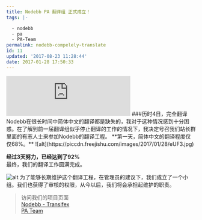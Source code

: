 ```yaml
---
title: Nodebb PA 翻译组 正式成立！
tags: |-

  - nodebb
  - pa
  - PA-Team
permalink: nodebb-compelely-translate
id: 11
updated: '2017-08-23 11:28:44'
date: 2017-01-28 17:50:33
---
```


<iframe frameborder="no" border="0" marginwidth="0" marginheight="0" width="330" height="106" src="https://cdn.a632079.me/163cplayer.html?playlist=41666363&autoplay=true"></iframe>  
###历时4日，完全翻译  
Nodebb在很长时间中简体中文的翻译都是缺失的，我对于这种情况感到十分困惑。在了解到前一届翻译组似乎停止翻译的工作的情况下，我决定号召我们站长群里面的有志人士来参加Nodebb的翻译工程。
**第一天，简体中文的翻译程度仅仅68%。**
![alt](https://piccdn.freejishu.com/images/2017/01/28/eUF3.jpg)
  
**经过3天努力，已经达到了92%**  
最终，我们的翻译工作圆满完成。
   
![alt](https://piccdn.freejishu.com/images/2017/01/28/eXVH.jpg)
为了能够长期维护这个翻译工程，在管理员的建议下，我们成立了一个小组。我们也获得了审核的权限，从今以后，我们将会承担起维护的职责。  

>访问我们的项目页面  
>[Nodebb - Transifex](https://www.transifex.com/nodebb/)  
>[PA Team](https://i.a632079.me/pa)  
  
